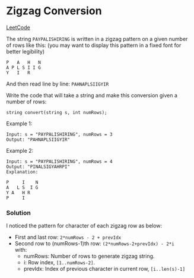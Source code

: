 # Zigzag Conversion
[LeetCode](https://leetcode.com/problems/zigzag-conversion/description/)

The string `PAYPALISHIRING` is written in a zigzag pattern on a given number of rows like this: (you may want to display this pattern in a fixed font for better legibility)
```
P   A   H   N
A P L S I I G
Y   I   R
```
And then read line by line: `PAHNAPLSIIGYIR`

Write the code that will take a string and make this conversion given a number of rows:
```
string convert(string s, int numRows);
```

Example 1:
```
Input: s = "PAYPALISHIRING", numRows = 3
Output: "PAHNAPLSIIGYIR"
```

Example 2:
```
Input: s = "PAYPALISHIRING", numRows = 4
Output: "PINALSIGYAHRPI"
Explanation:

P     I    N
A   L S  I G
Y A   H R
P     I
```

### Solution
I noticed the pattern for character of each zigzag row as below:
- First and last row: `2*numRows - 2 + prevIdx`
- Second row to (numRows-1)th row: `(2*numRows-2+prevIdx) - 2*i`  
with:
  - numRows: Number of rows to generate zigzag string.
  - i: Row index, `[1..numRows-2]`.
  - prevIdx: Index of previous character in current row, `[i..len(s)-1]`
